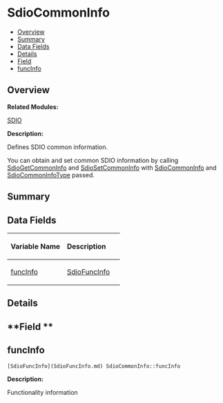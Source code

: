 # SdioCommonInfo<a name="ZH-CN_TOPIC_0000001054799637"></a>

-   [Overview](#section647116408165636)
-   [Summary](#section1139371527165636)
-   [Data Fields](#pub-attribs)
-   [Details](#section1415245331165636)
-   [Field](#section1014289612165636)
-   [funcInfo](#a67e7930d763c6463356b16f8086ca8a7)

## **Overview**<a name="section647116408165636"></a>

**Related Modules:**

[SDIO](SDIO.md)

**Description:**

Defines SDIO common information. 

You can obtain and set common SDIO information by calling  [SdioGetCommonInfo](SDIO.md#ga1289cc512ba56e3e904204c15d8ae23d)  and  [SdioSetCommonInfo](SDIO.md#ga6a8eb2f6413c4685f92236dd1c8083dc)  with  [SdioCommonInfo](SdioCommonInfo.md)  and  [SdioCommonInfoType](SDIO.md#ga4037437ac001a9848dd242e8aa632678)  passed. 

## **Summary**<a name="section1139371527165636"></a>

## Data Fields<a name="pub-attribs"></a>

<a name="table1293528864165636"></a>
<table><thead align="left"><tr id="row938893708165636"><th class="cellrowborder" valign="top" width="50%" id="mcps1.1.3.1.1"><p id="p607385662165636"><a name="p607385662165636"></a><a name="p607385662165636"></a>Variable Name</p>
</th>
<th class="cellrowborder" valign="top" width="50%" id="mcps1.1.3.1.2"><p id="p1365177814165636"><a name="p1365177814165636"></a><a name="p1365177814165636"></a>Description</p>
</th>
</tr>
</thead>
<tbody><tr id="row436070559165636"><td class="cellrowborder" valign="top" width="50%" headers="mcps1.1.3.1.1 "><p id="p1841311056165636"><a name="p1841311056165636"></a><a name="p1841311056165636"></a><a href="SdioCommonInfo.md#a67e7930d763c6463356b16f8086ca8a7">funcInfo</a></p>
</td>
<td class="cellrowborder" valign="top" width="50%" headers="mcps1.1.3.1.2 "><p id="p56940948165636"><a name="p56940948165636"></a><a name="p56940948165636"></a><a href="SdioFuncInfo.md">SdioFuncInfo</a> </p>
</td>
</tr>
</tbody>
</table>

## **Details**<a name="section1415245331165636"></a>

## **Field **<a name="section1014289612165636"></a>

## funcInfo<a name="a67e7930d763c6463356b16f8086ca8a7"></a>

```
[SdioFuncInfo](SdioFuncInfo.md) SdioCommonInfo::funcInfo
```

 **Description:**

Functionality information 

